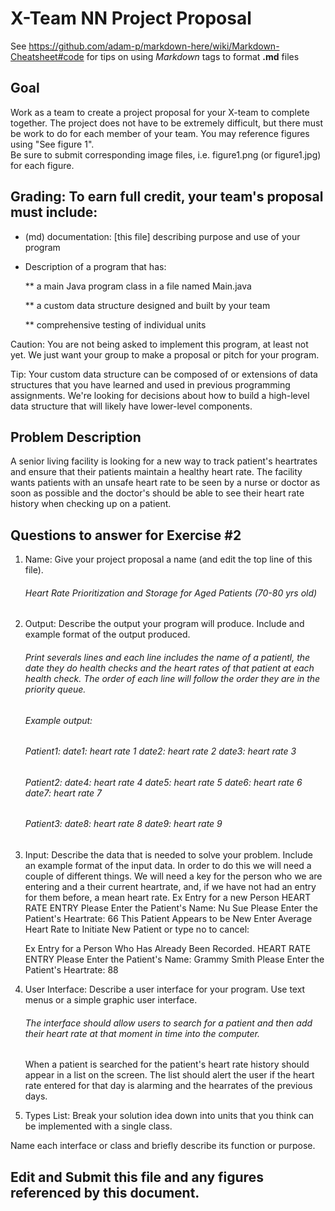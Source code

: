 # X-Team NN Project Proposal

See https://github.com/adam-p/markdown-here/wiki/Markdown-Cheatsheet#code for tips on using *Markdown* tags to format __.md__ files

## Goal

Work as a team to create a project proposal for your X-team to complete together.
The project does not have to be extremely difficult,
but there must be work to do for each member of your team.
You may reference figures using "See figure 1".  
Be sure to submit corresponding image files, i.e. figure1.png (or figure1.jpg) for each figure.

## Grading: To earn full credit, your team's proposal must include:

* (md) documentation: [this file] describing purpose and use of your program

* Description of a program that has:

  ** a main Java program class in a file named Main.java
  
  ** a custom data structure designed and built by your team
  
  ** comprehensive testing of individual units
  
 Caution: You are not being asked to implement this program, at least not yet. 
 We just want your group to make a proposal or pitch for your program.
 
 Tip: Your custom data structure can be composed of or extensions of data structures that you have learned and used in previous programming assignments.  We're looking for decisions about how to build a high-level data structure that will likely have lower-level components.

## Problem Description
A senior living facility is looking for a new way to track patient's heartrates and ensure that their patients maintain a healthy heart rate. The facility wants patients with an unsafe heart rate to be seen by a nurse or doctor as soon as possible and the doctor's should be able to see their heart rate history when checking up on a patient. 

## Questions to answer for Exercise #2

1. Name: Give your project proposal a name (and edit the top line of this file).

   ###### Heart Rate Prioritization and Storage for Aged Patients (70-80 yrs old)


2. Output: Describe the output your program will produce.  Include and example format of the output produced.
    ###### Print severals lines and each line includes the name of a patientl, the date they do health checks and the heart rates of that patient at each health check. The order of each line will follow the order they are in the priority queue.

    ###### Example output:
    ###### Patient1:   date1: heart rate 1  date2: heart rate 2  date3: heart rate 3
    ###### Patient2:   date4: heart rate 4  date5: heart rate 5  date6: heart rate 6  date7: heart rate 7
    ###### Patient3:   date8: heart rate 8  date9: heart rate 9  


3. Input: Describe the data that is needed to solve your problem. Include an example format of the input data.
      In order to do this we will need a couple of different things.  We will need a key for the person who we are entering and a their current heartrate, and, if we have not had an entry for them before, a mean heart rate.
      Ex Entry for a new Person
      HEART RATE ENTRY
      Please Enter the Patient's Name: Nu Sue
      Please Enter the Patient's Heartrate: 66
      This Patient Appears to be New
      Enter Average Heart Rate to Initiate New Patient or type no to cancel:
      
      Ex Entry for a Person Who Has Already Been Recorded. 
      HEART RATE ENTRY
      Please Enter the Patient's Name: Grammy Smith
      Please Enter the Patient's Heartrate: 88


4. User Interface: Describe a user interface for your program.  Use text menus or a simple graphic user interface.

   ###### The interface should allow users to search for a patient and then add their heart rate at that moment in time into the computer.
   When a patient is searched for the patient's heart rate history should appear in a list on the screen. The list should alert the
   user if the heart rate entered for that day is alarming and the hearrates of the previous days.


5. Types List: Break your solution idea down into units that you think can be implemented with a single class.



Name each interface or class and briefly describe its function or purpose.


## Edit and Submit this file and any figures referenced by this document.

